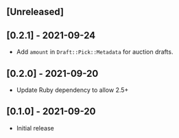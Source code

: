 ## [Unreleased]

## [0.2.1] - 2021-09-24

- Add `amount` in `Draft::Pick::Metadata` for auction drafts.

## [0.2.0] - 2021-09-20

- Update Ruby dependency to allow 2.5+

## [0.1.0] - 2021-09-20

- Initial release
